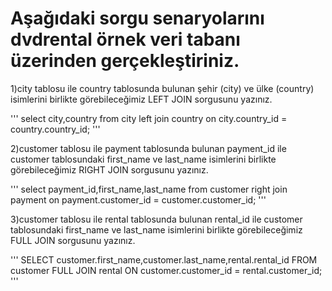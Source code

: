# Aşağıdaki sorgu senaryolarını dvdrental örnek veri tabanı üzerinden gerçekleştiriniz.



1)city tablosu ile country tablosunda bulunan şehir (city) ve ülke (country) isimlerini birlikte görebileceğimiz LEFT JOIN sorgusunu yazınız.

'''
select city,country from city left join country on city.country_id = country.country_id;
'''

2)customer tablosu ile payment tablosunda bulunan payment_id ile customer tablosundaki first_name ve last_name isimlerini birlikte görebileceğimiz RIGHT JOIN sorgusunu yazınız.

'''
select payment_id,first_name,last_name from customer right join payment on payment.customer_id = customer.customer_id;
'''

3)customer tablosu ile rental tablosunda bulunan rental_id ile customer tablosundaki first_name ve last_name isimlerini birlikte görebileceğimiz FULL JOIN sorgusunu yazınız.

'''
SELECT customer.first_name,customer.last_name,rental.rental_id FROM customer
FULL JOIN rental ON customer.customer_id = rental.customer_id;
'''

